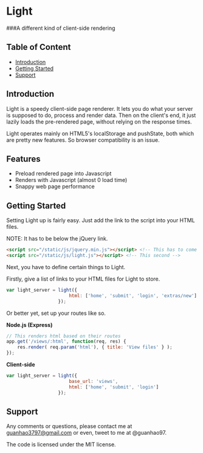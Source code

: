 Light
=====
###A different kind of client-side rendering

Table of Content
----------------
- [Introduction](#intro)
- [Getting Started](#start)
- [Support](#support)

Introduction <a name='intro'></a>
------------
Light is a speedy client-side page renderer. It lets you do what your server is supposed to do, process and render data. Then on the client's end, it just lazily loads the pre-rendered page, without relying on the response times.

Light operates mainly on HTML5's localStorage and pushState, both which are pretty new features. So browser compatibility is an issue.

Features <a name='features'></a>
--------
- Preload rendered page into Javascript
- Renders with Javascript (almost 0 load time)
- Snappy web page performance

Getting Started <a name='start'></a>
---------------
Setting Light up is fairly easy. Just add the link to the script into your HTML files. 

NOTE: It has to be below the jQuery link.
```html
<script src="/static/js/jquery.min.js"></script> <!-- This has to come first -->
<script src="/static/js/light.js"></script> <!-- This second -->
```

Next, you have to define certain things to Light.

Firstly, give a list of links to your HTML files for Light to store.
```javascript
var light_server = light({
                       html: ['home', 'submit', 'login', 'extras/new']
                   });
```
Or better yet, set up your routes like so.

**Node.js (Express)**
```javascript
// This renders html based on their routes
app.get('/views/:html', function(req, res) {
    res.render( req.param('html'), { title: 'View files' } );
});
```
**Client-side**
```javascript
var light_server = light({
                       base_url: 'views',
                       html: ['home', 'submit', 'login']
                   });
```

Support <a name='support'></a>
-------
Any comments or questions, please contact me at guanhao3797@gmail.com or even, tweet to me at @guanhao97.

The code is licensed under the MIT license.
